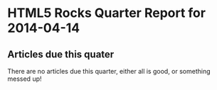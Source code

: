 HTML5 Rocks Quarter Report for 2014-04-14
=========================================

Articles due this quater
------------------------

There are no articles due this quarter, either all is good, or something messed up!


